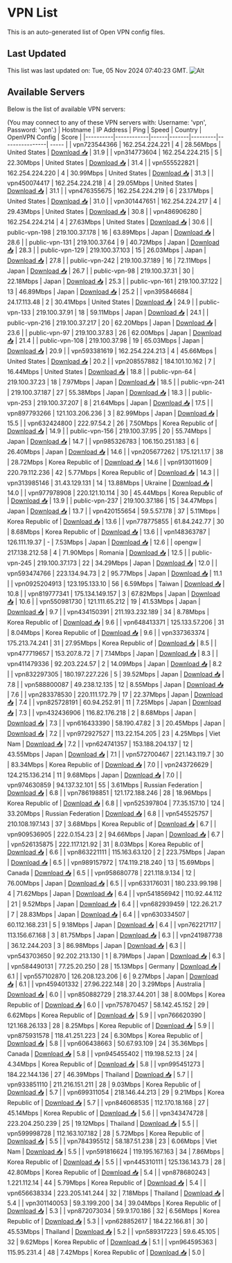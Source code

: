 # VPN List

This is an auto-generated list of Open VPN config files.

## Last Updated

This list was last updated on: Tue, 05 Nov 2024 07:40:23 GMT.
![Alt](https://repobeats.axiom.co/api/embed/186b98318ef1479477931607c1ad7d823f12451f.svg "Repobeats analytics image")

## Available Servers

Below is the list of available VPN servers:

(You may connect to any of these VPN servers with: Username: 'vpn', Password: 'vpn'.)
| Hostname | IP Address | Ping | Speed | Country | OpenVPN Config | Score |
|----------|------------|------|-------|---------|----------------| ----- |
| vpn723544366 | 162.254.224.221 | 4 | 28.56Mbps | United States | [Download 📥](./configs/server_0_US.ovpn) | 31.9 |
| vpn314773604 | 162.254.224.215 | 5 | 22.30Mbps | United States | [Download 📥](./configs/server_1_US.ovpn) | 31.4 |
| vpn555522821 | 162.254.224.220 | 4 | 30.99Mbps | United States | [Download 📥](./configs/server_2_US.ovpn) | 31.3 |
| vpn450074417 | 162.254.224.218 | 4 | 29.05Mbps | United States | [Download 📥](./configs/server_3_US.ovpn) | 31.1 |
| vpn476355675 | 162.254.224.219 | 6 | 23.17Mbps | United States | [Download 📥](./configs/server_4_US.ovpn) | 31.0 |
| vpn301447651 | 162.254.224.217 | 4 | 29.43Mbps | United States | [Download 📥](./configs/server_5_US.ovpn) | 30.8 |
| vpn486906280 | 162.254.224.214 | 4 | 27.63Mbps | United States | [Download 📥](./configs/server_6_US.ovpn) | 30.6 |
| public-vpn-198 | 219.100.37.178 | 16 | 63.89Mbps | Japan | [Download 📥](./configs/server_7_JP.ovpn) | 28.6 |
| public-vpn-131 | 219.100.37.64 | 9 | 40.72Mbps | Japan | [Download 📥](./configs/server_8_JP.ovpn) | 28.3 |
| public-vpn-129 | 219.100.37.103 | 15 | 26.03Mbps | Japan | [Download 📥](./configs/server_9_JP.ovpn) | 27.8 |
| public-vpn-242 | 219.100.37.189 | 16 | 72.11Mbps | Japan | [Download 📥](./configs/server_10_JP.ovpn) | 26.7 |
| public-vpn-98 | 219.100.37.31 | 30 | 22.18Mbps | Japan | [Download 📥](./configs/server_11_JP.ovpn) | 25.3 |
| public-vpn-161 | 219.100.37.122 | 13 | 46.89Mbps | Japan | [Download 📥](./configs/server_12_JP.ovpn) | 25.2 |
| vpn395846684 | 24.17.113.48 | 2 | 30.41Mbps | United States | [Download 📥](./configs/server_13_US.ovpn) | 24.9 |
| public-vpn-133 | 219.100.37.91 | 18 | 59.11Mbps | Japan | [Download 📥](./configs/server_14_JP.ovpn) | 24.1 |
| public-vpn-216 | 219.100.37.217 | 20 | 62.20Mbps | Japan | [Download 📥](./configs/server_15_JP.ovpn) | 23.6 |
| public-vpn-97 | 219.100.37.83 | 26 | 62.00Mbps | Japan | [Download 📥](./configs/server_16_JP.ovpn) | 21.4 |
| public-vpn-108 | 219.100.37.98 | 19 | 65.03Mbps | Japan | [Download 📥](./configs/server_17_JP.ovpn) | 20.9 |
| vpn593381619 | 162.254.224.213 | 4 | 45.66Mbps | United States | [Download 📥](./configs/server_18_US.ovpn) | 20.2 |
| vpn208557882 | 184.101.10.162 | 7 | 16.44Mbps | United States | [Download 📥](./configs/server_19_US.ovpn) | 18.8 |
| public-vpn-64 | 219.100.37.23 | 18 | 7.97Mbps | Japan | [Download 📥](./configs/server_20_JP.ovpn) | 18.5 |
| public-vpn-241 | 219.100.37.187 | 27 | 55.38Mbps | Japan | [Download 📥](./configs/server_21_JP.ovpn) | 18.3 |
| public-vpn-253 | 219.100.37.207 | 8 | 21.64Mbps | Japan | [Download 📥](./configs/server_22_JP.ovpn) | 17.5 |
| vpn897793266 | 121.103.206.236 | 3 | 82.99Mbps | Japan | [Download 📥](./configs/server_23_JP.ovpn) | 15.5 |
| vpn632424800 | 222.97.54.2 | 26 | 7.50Mbps | Korea Republic of | [Download 📥](./configs/server_24_KR.ovpn) | 14.9 |
| public-vpn-156 | 219.100.37.95 | 20 | 55.74Mbps | Japan | [Download 📥](./configs/server_25_JP.ovpn) | 14.7 |
| vpn985326783 | 106.150.251.183 | 6 | 26.40Mbps | Japan | [Download 📥](./configs/server_26_JP.ovpn) | 14.6 |
| vpn205677262 | 175.121.1.17 | 38 | 28.72Mbps | Korea Republic of | [Download 📥](./configs/server_27_KR.ovpn) | 14.6 |
| vpn913011609 | 220.79.112.236 | 42 | 5.77Mbps | Korea Republic of | [Download 📥](./configs/server_28_KR.ovpn) | 14.3 |
| vpn313985146 | 31.43.129.131 | 14 | 13.88Mbps | Ukraine | [Download 📥](./configs/server_29_UA.ovpn) | 14.0 |
| vpn977978908 | 220.121.10.114 | 30 | 45.44Mbps | Korea Republic of | [Download 📥](./configs/server_30_KR.ovpn) | 13.9 |
| public-vpn-237 | 219.100.37.186 | 15 | 34.47Mbps | Japan | [Download 📥](./configs/server_31_JP.ovpn) | 13.7 |
| vpn420155654 | 59.5.57.178 | 37 | 5.11Mbps | Korea Republic of | [Download 📥](./configs/server_32_KR.ovpn) | 13.6 |
| vpn778775855 | 61.84.242.77 | 30 | 8.68Mbps | Korea Republic of | [Download 📥](./configs/server_33_KR.ovpn) | 13.6 |
| vpn148363787 | 126.111.19.37 | - | 7.53Mbps | Japan | [Download 📥](./configs/server_34_JP.ovpn) | 12.6 |
| opengw | 217.138.212.58 | 4 | 71.90Mbps | Romania | [Download 📥](./configs/server_35_RO.ovpn) | 12.5 |
| public-vpn-245 | 219.100.37.173 | 22 | 34.29Mbps | Japan | [Download 📥](./configs/server_36_JP.ovpn) | 12.0 |
| vpn593474766 | 223.134.94.73 | 2 | 95.77Mbps | Japan | [Download 📥](./configs/server_37_JP.ovpn) | 11.1 |
| vpn0925204913 | 123.195.133.10 | 56 | 6.59Mbps | Taiwan | [Download 📥](./configs/server_38_TW.ovpn) | 10.8 |
| vpn819777341 | 175.134.149.157 | 3 | 67.82Mbps | Japan | [Download 📥](./configs/server_39_JP.ovpn) | 10.6 |
| vpn550981730 | 121.111.65.212 | 19 | 41.53Mbps | Japan | [Download 📥](./configs/server_40_JP.ovpn) | 9.7 |
| vpn434150391 | 211.193.232.189 | 34 | 8.78Mbps | Korea Republic of | [Download 📥](./configs/server_41_KR.ovpn) | 9.6 |
| vpn648413371 | 125.133.57.206 | 31 | 8.04Mbps | Korea Republic of | [Download 📥](./configs/server_42_KR.ovpn) | 9.6 |
| vpn337363374 | 175.213.74.241 | 31 | 27.95Mbps | Korea Republic of | [Download 📥](./configs/server_43_KR.ovpn) | 8.5 |
| vpn477719657 | 153.207.8.72 | 7 | 7.14Mbps | Japan | [Download 📥](./configs/server_44_JP.ovpn) | 8.3 |
| vpn411479336 | 92.203.224.57 | 2 | 14.09Mbps | Japan | [Download 📥](./configs/server_45_JP.ovpn) | 8.2 |
| vpn832297305 | 180.197.227.226 | 5 | 39.52Mbps | Japan | [Download 📥](./configs/server_46_JP.ovpn) | 7.8 |
| vpn588800087 | 49.238.12.135 | 12 | 8.55Mbps | Japan | [Download 📥](./configs/server_47_JP.ovpn) | 7.6 |
| vpn283378530 | 220.111.172.79 | 17 | 22.37Mbps | Japan | [Download 📥](./configs/server_48_JP.ovpn) | 7.4 |
| vpn825728191 | 60.94.252.91 | 11 | 7.25Mbps | Japan | [Download 📥](./configs/server_49_JP.ovpn) | 7.3 |
| vpn432436906 | 116.82.176.218 | 2 | 8.68Mbps | Japan | [Download 📥](./configs/server_50_JP.ovpn) | 7.3 |
| vpn616433390 | 58.190.47.82 | 3 | 20.45Mbps | Japan | [Download 📥](./configs/server_51_JP.ovpn) | 7.2 |
| vpn972927527 | 113.22.154.205 | 23 | 4.25Mbps | Viet Nam | [Download 📥](./configs/server_52_VN.ovpn) | 7.2 |
| vpn624741357 | 153.188.204.137 | 12 | 43.55Mbps | Japan | [Download 📥](./configs/server_53_JP.ovpn) | 7.1 |
| vpn572700467 | 221.143.119.7 | 30 | 83.34Mbps | Korea Republic of | [Download 📥](./configs/server_54_KR.ovpn) | 7.0 |
| vpn243726629 | 124.215.136.214 | 11 | 9.68Mbps | Japan | [Download 📥](./configs/server_55_JP.ovpn) | 7.0 |
| vpn974630859 | 94.137.32.101 | 55 | 3.61Mbps | Russian Federation | [Download 📥](./configs/server_56_RU.ovpn) | 6.8 |
| vpn786198851 | 121.172.188.246 | 28 | 18.96Mbps | Korea Republic of | [Download 📥](./configs/server_57_KR.ovpn) | 6.8 |
| vpn525397804 | 77.35.157.10 | 124 | 33.20Mbps | Russian Federation | [Download 📥](./configs/server_58_RU.ovpn) | 6.8 |
| vpn545525757 | 210.108.197.143 | 37 | 3.68Mbps | Korea Republic of | [Download 📥](./configs/server_59_KR.ovpn) | 6.7 |
| vpn909536905 | 222.0.154.23 | 2 | 94.66Mbps | Japan | [Download 📥](./configs/server_60_JP.ovpn) | 6.7 |
| vpn526135875 | 222.117.121.92 | 31 | 8.03Mbps | Korea Republic of | [Download 📥](./configs/server_61_KR.ovpn) | 6.6 |
| vpn863221111 | 115.163.63.120 | 2 | 223.75Mbps | Japan | [Download 📥](./configs/server_62_JP.ovpn) | 6.5 |
| vpn989157972 | 174.119.218.240 | 13 | 15.69Mbps | Canada | [Download 📥](./configs/server_63_CA.ovpn) | 6.5 |
| vpn958680778 | 221.118.9.134 | 12 | 76.00Mbps | Japan | [Download 📥](./configs/server_64_JP.ovpn) | 6.5 |
| vpn633176031 | 180.233.99.198 | 4 | 71.62Mbps | Japan | [Download 📥](./configs/server_65_JP.ovpn) | 6.4 |
| vpn541856942 | 110.92.44.112 | 21 | 9.52Mbps | Japan | [Download 📥](./configs/server_66_JP.ovpn) | 6.4 |
| vpn682939459 | 122.26.21.7 | 7 | 28.83Mbps | Japan | [Download 📥](./configs/server_67_JP.ovpn) | 6.4 |
| vpn630334507 | 60.112.168.231 | 5 | 9.18Mbps | Japan | [Download 📥](./configs/server_68_JP.ovpn) | 6.4 |
| vpn762217117 | 113.156.67.168 | 3 | 81.75Mbps | Japan | [Download 📥](./configs/server_69_JP.ovpn) | 6.3 |
| vpn241987738 | 36.12.244.203 | 3 | 86.98Mbps | Japan | [Download 📥](./configs/server_70_JP.ovpn) | 6.3 |
| vpn543703650 | 92.202.213.130 | 1 | 8.79Mbps | Japan | [Download 📥](./configs/server_71_JP.ovpn) | 6.3 |
| vpn584490131 | 77.25.20.250 | 28 | 15.13Mbps | Germany | [Download 📥](./configs/server_72_DE.ovpn) | 6.1 |
| vpn557102870 | 126.208.123.206 | 6 | 9.27Mbps | Japan | [Download 📥](./configs/server_73_JP.ovpn) | 6.1 |
| vpn459401332 | 27.96.222.148 | 20 | 3.29Mbps | Australia | [Download 📥](./configs/server_74_AU.ovpn) | 6.0 |
| vpn850882729 | 218.37.44.201 | 38 | 8.00Mbps | Korea Republic of | [Download 📥](./configs/server_75_KR.ovpn) | 6.0 |
| vpn757870457 | 58.142.45.152 | 29 | 6.62Mbps | Korea Republic of | [Download 📥](./configs/server_76_KR.ovpn) | 5.9 |
| vpn766620390 | 121.168.26.133 | 28 | 8.25Mbps | Korea Republic of | [Download 📥](./configs/server_77_KR.ovpn) | 5.9 |
| vpn875931578 | 118.41.251.223 | 24 | 6.30Mbps | Korea Republic of | [Download 📥](./configs/server_78_KR.ovpn) | 5.8 |
| vpn606438663 | 50.67.93.109 | 24 | 35.36Mbps | Canada | [Download 📥](./configs/server_79_CA.ovpn) | 5.8 |
| vpn945455402 | 119.198.52.13 | 24 | 4.34Mbps | Korea Republic of | [Download 📥](./configs/server_80_KR.ovpn) | 5.8 |
| vpn995451273 | 184.22.144.136 | 27 | 46.39Mbps | Thailand | [Download 📥](./configs/server_81_TH.ovpn) | 5.7 |
| vpn933851110 | 211.216.151.211 | 28 | 9.03Mbps | Korea Republic of | [Download 📥](./configs/server_82_KR.ovpn) | 5.7 |
| vpn699311054 | 218.146.44.213 | 29 | 9.21Mbps | Korea Republic of | [Download 📥](./configs/server_83_KR.ovpn) | 5.7 |
| vpn846068535 | 112.170.18.168 | 27 | 45.14Mbps | Korea Republic of | [Download 📥](./configs/server_84_KR.ovpn) | 5.6 |
| vpn343474728 | 223.204.250.239 | 25 | 19.12Mbps | Thailand | [Download 📥](./configs/server_85_TH.ovpn) | 5.5 |
| vpn599998728 | 112.163.107.182 | 28 | 5.72Mbps | Korea Republic of | [Download 📥](./configs/server_86_KR.ovpn) | 5.5 |
| vpn784395512 | 58.187.51.238 | 23 | 6.06Mbps | Viet Nam | [Download 📥](./configs/server_87_VN.ovpn) | 5.5 |
| vpn591816624 | 119.195.167.163 | 34 | 7.86Mbps | Korea Republic of | [Download 📥](./configs/server_88_KR.ovpn) | 5.5 |
| vpn445310111 | 125.136.143.73 | 28 | 42.80Mbps | Korea Republic of | [Download 📥](./configs/server_89_KR.ovpn) | 5.4 |
| vpn878680243 | 1.221.112.14 | 44 | 5.79Mbps | Korea Republic of | [Download 📥](./configs/server_90_KR.ovpn) | 5.4 |
| vpn656638334 | 223.205.141.244 | 32 | 7.18Mbps | Thailand | [Download 📥](./configs/server_91_TH.ovpn) | 5.4 |
| vpn301140053 | 59.3.199.200 | 34 | 39.04Mbps | Korea Republic of | [Download 📥](./configs/server_92_KR.ovpn) | 5.3 |
| vpn872073034 | 59.9.170.186 | 32 | 6.56Mbps | Korea Republic of | [Download 📥](./configs/server_93_KR.ovpn) | 5.3 |
| vpn628852617 | 184.22.166.81 | 30 | 45.53Mbps | Thailand | [Download 📥](./configs/server_94_TH.ovpn) | 5.2 |
| vpn589317223 | 59.6.45.105 | 32 | 9.62Mbps | Korea Republic of | [Download 📥](./configs/server_95_KR.ovpn) | 5.1 |
| vpn964595363 | 115.95.231.4 | 48 | 7.42Mbps | Korea Republic of | [Download 📥](./configs/server_96_KR.ovpn) | 5.0 |
